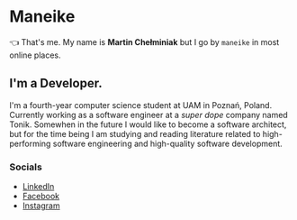 #  **Maneike**
👈 That's me. My name is **Martin Chełminiak** but I go by `maneike` in most online places.

## I'm a Developer.
I'm a fourth-year computer science student at UAM in Poznań, Poland. Currently working as a software engineer at a _super dope_ company named Tonik. Somewhen in the future I would like to become a software architect, but for the time being I am studying and reading literature related to high-performing software engineering and high-quality software development.

### Socials
 - [LinkedIn](https://www.linkedin.com/in/martin-che%C5%82miniak-357985176/)
 - [Facebook](https://www.facebook.com/maneike/) 
 - [Instagram](https://www.instagram.com/maneike/)
